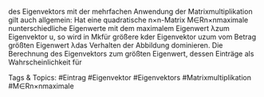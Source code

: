 des Eigenvektors mit der mehrfachen Anwendung der Matrixmultiplikation gilt auch allgemein:
Hat eine quadratische n×n-Matrix M∈Rn×nmaximale nunterschiedliche Eigenwerte mit dem
maximalem Eigenwert λzum Eigenvektor u, so wird in Mkfür größere kder Eigenvektor uzum vom
Betrag größten Eigenwert λdas Verhalten der Abbildung dominieren.
Die Berechnung des Eigenvektors zum größten Eigenwert, dessen Einträge als Wahrscheinlichkeit für

   Tags & Topics:
   #Eintrag
   #Eigenvektor
   #Eigenvektors
   #Matrixmultiplikation
   #M∈Rn×nmaximale